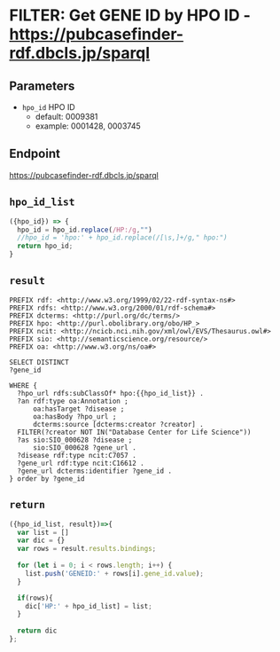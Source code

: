 # FILTER: Get GENE ID by HPO ID - https://pubcasefinder-rdf.dbcls.jp/sparql
## Parameters
* `hpo_id` HPO ID
  * default: 0009381
  * example: 0001428, 0003745

## Endpoint
https://pubcasefinder-rdf.dbcls.jp/sparql

## `hpo_id_list`
```javascript
({hpo_id}) => {
  hpo_id = hpo_id.replace(/HP:/g,"")
  //hpo_id = 'hpo:' + hpo_id.replace(/[\s,]+/g," hpo:")
  return hpo_id;
}
```

## `result`
```sparql
PREFIX rdf: <http://www.w3.org/1999/02/22-rdf-syntax-ns#>
PREFIX rdfs: <http://www.w3.org/2000/01/rdf-schema#>
PREFIX dcterms: <http://purl.org/dc/terms/>
PREFIX hpo: <http://purl.obolibrary.org/obo/HP_>
PREFIX ncit: <http://ncicb.nci.nih.gov/xml/owl/EVS/Thesaurus.owl#>
PREFIX sio: <http://semanticscience.org/resource/>
PREFIX oa: <http://www.w3.org/ns/oa#>

SELECT DISTINCT
?gene_id

WHERE {
  ?hpo_url rdfs:subClassOf* hpo:{{hpo_id_list}} .
  ?an rdf:type oa:Annotation ;
      oa:hasTarget ?disease ;
      oa:hasBody ?hpo_url ;
      dcterms:source [dcterms:creator ?creator] .
  FILTER(?creator NOT IN("Database Center for Life Science"))
  ?as sio:SIO_000628 ?disease ;
      sio:SIO_000628 ?gene_url .
  ?disease rdf:type ncit:C7057 .
  ?gene_url rdf:type ncit:C16612 .
  ?gene_url dcterms:identifier ?gene_id .
} order by ?gene_id
```

## `return`
```javascript
({hpo_id_list, result})=>{ 
  var list = []
  var dic = {}
  var rows = result.results.bindings;
  
  for (let i = 0; i < rows.length; i++) {
    list.push('GENEID:' + rows[i].gene_id.value);
  }

  if(rows){
    dic['HP:' + hpo_id_list] = list;
  }
  
  return dic
};